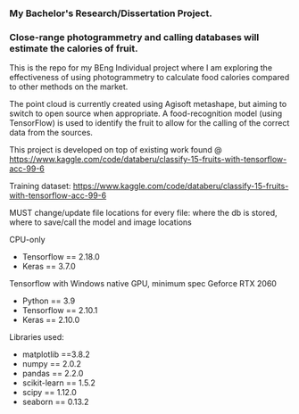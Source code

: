 ### **My Bachelor's Research/Dissertation Project.**
### Close-range photogrammetry and calling databases will estimate the calories of fruit. 
This is the repo for my BEng Individual project where I am exploring the effectiveness of using photogrammetry to calculate food calories compared to other methods on the market.

The point cloud is currently created using Agisoft metashape, but aiming to switch to open source when appropriate. 
A food-recognition model (using TensorFlow) is used to identify the fruit to allow for the calling of the correct data from the sources. 

This project is developed on top of existing work found @ https://www.kaggle.com/code/databeru/classify-15-fruits-with-tensorflow-acc-99-6

Training dataset: https://www.kaggle.com/code/databeru/classify-15-fruits-with-tensorflow-acc-99-6

MUST change/update file locations for every file: where the db is stored, where to save/call the model and image locations

CPU-only
- Tensorflow == 2.18.0 
- Keras == 3.7.0

Tensorflow with Windows native GPU, minimum spec Geforce RTX 2060
- Python == 3.9
- Tensorflow == 2.10.1 
- Keras == 2.10.0


Libraries used: 
- matplotlib ==3.8.2
- numpy == 2.0.2
- pandas == 2.2.0
- scikit-learn == 1.5.2
- scipy == 1.12.0
- seaborn == 0.13.2
